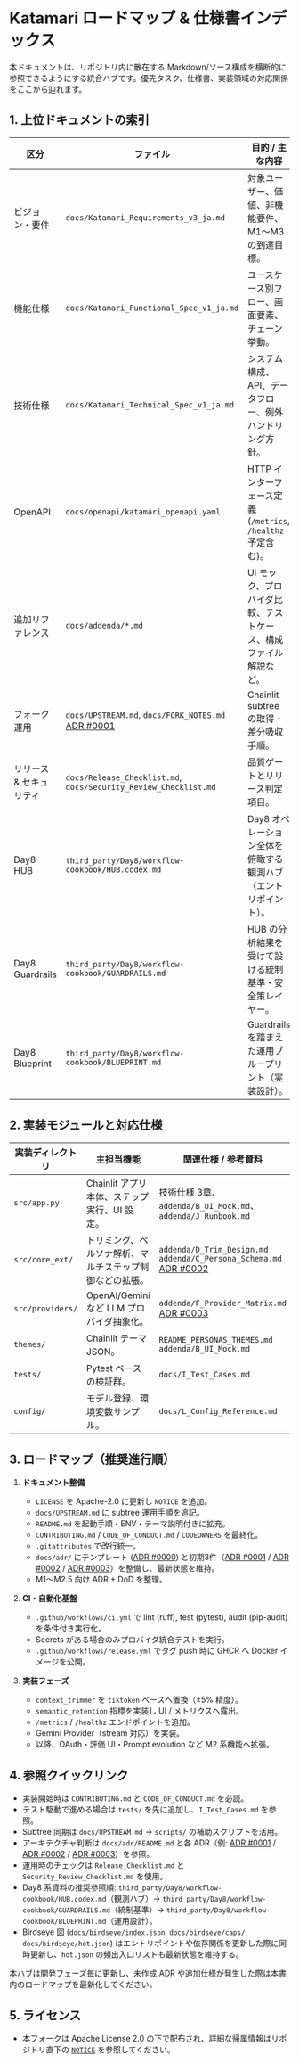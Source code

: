 # Katamari ロードマップ & 仕様書インデックス

本ドキュメントは、リポジトリ内に散在する Markdown/ソース構成を横断的に参照できるようにする統合ハブです。優先タスク、仕様書、実装領域の対応関係をここから辿れます。

## 1. 上位ドキュメントの索引

| 区分 | ファイル | 目的 / 主な内容 |
| --- | --- | --- |
| ビジョン・要件 | `docs/Katamari_Requirements_v3_ja.md` | 対象ユーザー、価値、非機能要件、M1〜M3の到達目標。 |
| 機能仕様 | `docs/Katamari_Functional_Spec_v1_ja.md` | ユースケース別フロー、画面要素、チェーン挙動。 |
| 技術仕様 | `docs/Katamari_Technical_Spec_v1_ja.md` | システム構成、API、データフロー、例外ハンドリング方針。 |
| OpenAPI | `docs/openapi/katamari_openapi.yaml` | HTTP インターフェース定義 (`/metrics`, `/healthz` 予定含む)。 |
| 追加リファレンス | `docs/addenda/*.md` | UI モック、プロバイダ比較、テストケース、構成ファイル解説など。 |
| フォーク運用 | `docs/UPSTREAM.md`, `docs/FORK_NOTES.md`<br>[ADR #0001](adr/0001-use-chainlit-subtree.md) | Chainlit subtree の取得・差分吸収手順。 |
| リリース & セキュリティ | `docs/Release_Checklist.md`, `docs/Security_Review_Checklist.md` | 品質ゲートとリリース判定項目。 |
| Day8 HUB | `third_party/Day8/workflow-cookbook/HUB.codex.md` | Day8 オペレーション全体を俯瞰する観測ハブ（エントリポイント）。 |
| Day8 Guardrails | `third_party/Day8/workflow-cookbook/GUARDRAILS.md` | HUB の分析結果を受けて設ける統制基準・安全策レイヤー。 |
| Day8 Blueprint | `third_party/Day8/workflow-cookbook/BLUEPRINT.md` | Guardrails を踏まえた運用ブループリント（実装設計）。 |

## 2. 実装モジュールと対応仕様

| 実装ディレクトリ | 主担当機能 | 関連仕様 / 参考資料 |
| --- | --- | --- |
| `src/app.py` | Chainlit アプリ本体、ステップ実行、UI 設定。 | 技術仕様 3章、`addenda/B_UI_Mock.md`、`addenda/J_Runbook.md` |
| `src/core_ext/` | トリミング、ペルソナ解析、マルチステップ制御などの拡張。 | `addenda/D_Trim_Design.md`<br>`addenda/C_Persona_Schema.md`<br>[ADR #0002](adr/0002-tokenization-with-tiktoken.md) |
| `src/providers/` | OpenAI/Gemini など LLM プロバイダ抽象化。 | `addenda/F_Provider_Matrix.md`<br>[ADR #0003](adr/0003-provider-interface.md) |
| `themes/` | Chainlit テーマ JSON。 | `README_PERSONAS_THEMES.md`<br>`addenda/B_UI_Mock.md` |
| `tests/` | Pytest ベースの検証群。 | `docs/I_Test_Cases.md` |
| `config/` | モデル登録、環境変数サンプル。 | `docs/L_Config_Reference.md` |

## 3. ロードマップ（推奨進行順）

1. **ドキュメント整備**  
   - `LICENSE` を Apache-2.0 に更新し `NOTICE` を追加。  
   - `docs/UPSTREAM.md` に subtree 運用手順を追記。  
   - `README.md` を起動手順・ENV・テーマ説明付きに拡充。  
   - `CONTRIBUTING.md` / `CODE_OF_CONDUCT.md` / `CODEOWNERS` を最終化。  
   - `.gitattributes` で改行統一。  
   - `docs/adr/` にテンプレート ([ADR #0000](adr/0000-template.md)) と初期3件（[ADR #0001](adr/0001-use-chainlit-subtree.md) / [ADR #0002](adr/0002-tokenization-with-tiktoken.md) / [ADR #0003](adr/0003-provider-interface.md)）を整備し、最新状態を維持。
   - M1〜M2.5 向け ADR + DoD を整理。

2. **CI・自動化基盤**  
   - `.github/workflows/ci.yml` で lint (ruff), test (pytest), audit (pip-audit) を条件付き実行化。  
   - Secrets がある場合のみプロバイダ統合テストを実行。  
   - `.github/workflows/release.yml` でタグ push 時に GHCR へ Docker イメージを公開。

3. **実装フェーズ**  
   - `context_trimmer` を `tiktoken` ベースへ置換（±5% 精度）。  
   - `semantic_retention` 指標を実装し UI / メトリクスへ露出。  
   - `/metrics` / `/healthz` エンドポイントを追加。  
   - Gemini Provider（stream 対応）を実装。  
   - 以降、OAuth・評価 UI・Prompt evolution など M2 系機能へ拡張。

## 4. 参照クイックリンク

- 実装開始時は `CONTRIBUTING.md` と `CODE_OF_CONDUCT.md` を必読。
- テスト駆動で進める場合は `tests/` を先に追加し、`I_Test_Cases.md` を参照。
- Subtree 同期は `docs/UPSTREAM.md` → `scripts/` の補助スクリプトを活用。
- アーキテクチャ判断は `docs/adr/README.md` と各 ADR（例: [ADR #0001](adr/0001-use-chainlit-subtree.md) / [ADR #0002](adr/0002-tokenization-with-tiktoken.md) / [ADR #0003](adr/0003-provider-interface.md)）を参照。
- 運用時のチェックは `Release_Checklist.md` と `Security_Review_Checklist.md` を使用。
- Day8 系資料の推奨参照順: `third_party/Day8/workflow-cookbook/HUB.codex.md`（観測ハブ）→ `third_party/Day8/workflow-cookbook/GUARDRAILS.md`（統制基準）→ `third_party/Day8/workflow-cookbook/BLUEPRINT.md`（運用設計）。
- Birdseye 図 (`docs/birdseye/index.json`, `docs/birdseye/caps/`, `docs/birdseye/hot.json`) はエントリポイントや依存関係を更新した際に同時更新し、`hot.json` の頻出入口リストも最新状態を維持する。

本ハブは開発フェーズ毎に更新し、未作成 ADR や追加仕様が発生した際は本書内のロードマップを最新化してください。

## 5. ライセンス

- 本フォークは Apache License 2.0 の下で配布され、詳細な帰属情報はリポジトリ直下の [`NOTICE`](../NOTICE) を参照してください。
